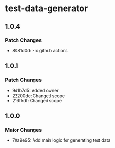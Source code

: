 # test-data-generator

## 1.0.4

### Patch Changes

- 8081d0d: Fix github actions

## 1.0.1

### Patch Changes

- 9d1b7d5: Added owner
- 22200dc: Changed scope
- 216f5df: Changed scope

## 1.0.0

### Major Changes

- 70a9e95: Add main logic for generating test data
